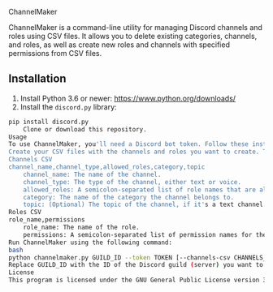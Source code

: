  ChannelMaker

ChannelMaker is a command-line utility for managing Discord channels and roles using CSV files. It allows you to delete existing categories, channels, and roles, as well as create new roles and channels with specified permissions from CSV files.

## Installation

1. Install Python 3.6 or newer: https://www.python.org/downloads/
2. Install the `discord.py` library:

```bash
pip install discord.py
    Clone or download this repository.
Usage
To use ChannelMaker, you'll need a Discord bot token. Follow these instructions to create a bot and obtain its token.
Create your CSV files with the channels and roles you want to create. The expected format for the files is as follows:
Channels CSV
channel_name,channel_type,allowed_roles,category,topic
    channel_name: The name of the channel.
    channel_type: The type of the channel, either text or voice.
    allowed_roles: A semicolon-separated list of role names that are allowed to access the channel.
    category: The name of the category the channel belongs to.
    topic: (Optional) The topic of the channel, if it's a text channel.
Roles CSV
role_name,permissions
    role_name: The name of the role.
    permissions: A semicolon-separated list of permission names for the role. The list of available permissions can be found in the Discord API documentation.
Run ChannelMaker using the following command:
bash
python channelmaker.py GUILD_ID --token TOKEN [--channels-csv CHANNELS_CSV] [--roles-csv ROLES_CSV] [--delete-categories] [--delete-channels] [--delete-roles] [--create-roles] [--create-channels]
Replace GUILD_ID with the ID of the Discord guild (server) you want to manage and TOKEN with the Discord bot token. For more information on the available command-line options, see the man page provided in a previous response.
License
This program is licensed under the GNU General Public License version 3 (or later). See the LICENSE file for more details.